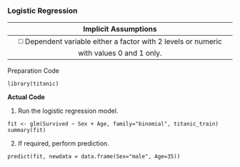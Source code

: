 ### Logistic Regression
| Implicit Assumptions |
| :---: |
| :white_medium_square: Dependent variable either a factor with 2 levels or numeric with values 0 and 1 only. |

Preparation Code
```
library(titanic)
```
**Actual Code**
1. Run the logistic regression model.
```
fit <- glm(Survived ~ Sex + Age, family="binomial", titanic_train)
summary(fit)
```
2. If required, perform prediction.
```
predict(fit, newdata = data.frame(Sex="male", Age=35))
```
